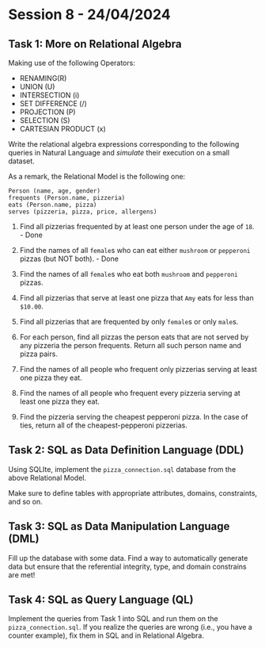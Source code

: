 # Session 8 - 24/04/2024

## Task 1: More on Relational Algebra

Making use of the following Operators:

- RENAMING(R)
- UNION (U)
- INTERSECTION (i)
- SET DIFFERENCE (/)
- PROJECTION (P)
- SELECTION (S)
- CARTESIAN PRODUCT (x)

Write the relational algebra expressions corresponding to the following queries in Natural Language and *simulate* their execution on a small dataset.

As a remark, the Relational Model is the following one:

```
Person (name, age, gender)
frequents (Person.name, pizzeria)
eats (Person.name, pizza) 
serves (pizzeria, pizza, price, allergens)
```


1. Find all pizzerias frequented by at least one person under the age of `18`. - Done

2. Find the names of all `female`s who can eat either `mushroom` or `pepperoni` pizzas (but NOT both). - Done

3. Find the names of all `female`s who eat both `mushroom` and `pepperoni` pizzas.

4. Find all pizzerias that serve at least one pizza that `Amy` eats for less than `$10.00`.

5. Find all pizzerias that are frequented by only `female`s or only `male`s.

6. For each person, find all pizzas the person eats that are not served by any pizzeria the person frequents. Return all such person name and pizza pairs.

7. Find the names of all people who frequent only pizzerias serving at least one pizza they eat.

8. Find the names of all people who frequent every pizzeria serving at least one pizza they eat.

9. Find the pizzeria serving the cheapest pepperoni pizza. In the case of ties, return all of the cheapest-pepperoni pizzerias.

## Task 2: SQL as Data Definition Language (DDL)

Using SQLIte, implement the `pizza_connection.sql` database from the above Relational Model.

Make sure to define tables with appropriate attributes, domains, constraints, and so on.

## Task 3: SQL as Data Manipulation Language (DML)

Fill up the database with some data. Find a way to automatically generate data but ensure that the referential  integrity, type, and domain  constrains are met!

## Task 4: SQL as Query Language (QL)

Implement the queries from Task 1 into SQL and run them on the `pizza_connection.sql`. If you realize the queries are wrong (i.e., you have a counter example), fix them in SQL and in Relational Algebra.